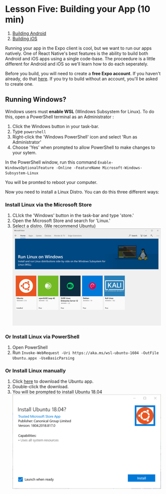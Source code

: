 ﻿# Lesson Five: Building your App (10 min)
1. [Building Android](01_Building-Android.md)
2. [Building iOS](02_Building-iOS.md)

Running your app in the Expo client is cool, but we want to run our apps natively. One of React Native's best features is the ability to build both Android and iOS apps using a single code-base.   The proceedure is a little different for Android and iOS so we'll learn how to do each seperately.

Before you build, you will need to create a **free Expo account**.  If you haven't already, do that [here](https://expo.io/signup).   If you try to build without an account, you'll be asked to create one.


## Running Windows?
Windows users must **enable WSL** (Windows Subsystem for Linux). To do this, open a PowerShell terminal as an Administrator :

1) Click the Windows button in your task-bar.
2) Type `powershell`
3) Right-click the 'Windows PowerShell' icon and select 'Run as Administrator'
4) Choose 'Yes' when prompted to allow PowerShell to make changes to your sytem.

In the PowerShell window, run this command `Enable-WindowsOptionalFeature -Online -FeatureName Microsoft-Windows-Subsystem-Linux`

You will be promted to reboot your computer.

Now you need to install a Linux Distro.  You can do this three different ways:

### Install Linux via the Microsoft Store

1) CLIck the 'Windows' button in the task-bar and type 'store.'
2) Open the Microsoft Store and search for 'Linux.'
3) Select a distro. (We recommend Ubuntu)
![Alt](assets/windows-store.PNG "Microsoft Store")
    
    
### Or Install Linux via PowerShell

1) Open PowerShell
2) Run `Invoke-WebRequest -Uri https://aka.ms/wsl-ubuntu-1604 -OutFile Ubuntu.appx -UseBasicParsing`


### Or Install Linux manually

1) Click [here](https://aka.ms/wsl-ubuntu-1804) to download the Ubuntu app.
2) Double-click the download.
3) You will be prompted to install Ubuntu 18.04
 ![Alt](assets/install-ubuntu.PNG "Install Ubuntu")
